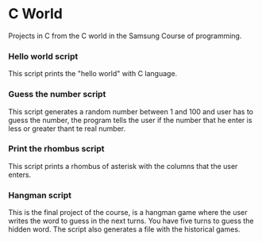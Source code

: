 # C World
Projects in C from the C world in the Samsung Course of programming.

### Hello world script
This script prints the "hello world" with C language.

### Guess the number script
This script generates a random number between 1 and 100 and user has to guess the number, the program tells the user if the number that he enter is less or greater thant te real number.

### Print the rhombus script
This script prints a rhombus of asterisk with the columns that the user enters.

### Hangman script
This is the final project of the course, is a hangman game where the user writes the word to guess in the next turns. You have five turns to guess the hidden word. The script also generates a file with the historical games. 